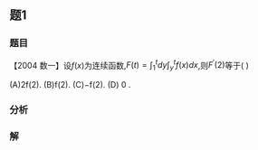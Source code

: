 ## 题1
### 题目
【2004 数一】设$f( x)$为连续函数,$F( t)  = {\int }_{1}^{t}{dy}{\int }_{y}^{t}f( x) {dx}$,则${F}^{\prime }( 2)$等于(   )

(A)$2\mathrm{f}( 2)$. (B)$\mathrm{f}( 2)$. (C)$- \mathrm{f}( 2)$. (D) 0 .
### 分析

### 解